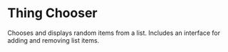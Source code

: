 # Thing Chooser
Chooses and displays random items from a list. Includes an interface for adding and removing list items.
